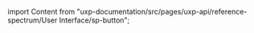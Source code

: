 
import Content from "uxp-documentation/src/pages/uxp-api/reference-spectrum/User Interface/sp-button";

<Content query="product=photoshop"/>

